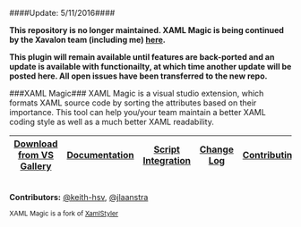 ####Update: 5/11/2016####

**This repository is no longer maintained. XAML Magic is being continued by the Xavalon team (including me) [here](https://github.com/Xavalon/XamlStyler).**

**This plugin will remain available until features are back-ported and an update is available with functionailty, at which time another update will be posted here. All open issues have been transferred to the new repo.**

###XAML Magic###
XAML Magic is a visual studio extension, which formats XAML source code by sorting the attributes based on their importance. This tool can help you/your team maintain a better XAML coding style as well as a much better XAML readability.

|[Download from VS Gallery](https://visualstudiogallery.msdn.microsoft.com/0d682c2e-3c5e-4f0e-8b54-d37ecb25eb7e)|[Documentation](https://github.com/grochocki/XamlMagic/wiki)|[Script Integration](https://github.com/grochocki/XamlMagic/wiki/Script-Integration)|[Change Log](https://github.com/grochocki/XamlMagic/wiki/Change-Log)|[Contributing](https://github.com/grochocki/XamlMagic/blob/master/CONTRIBUTING.md)|
|---|---|---|---|---|

<br/>**Contributors:** [@keith-hsv](github.com/keith-hsv), [@jlaanstra](https://github.com/jlaanstra)

<sub>XAML Magic is a fork of [XamlStyler](https://github.com/NicoVermeir/XamlStyler)<sub>
